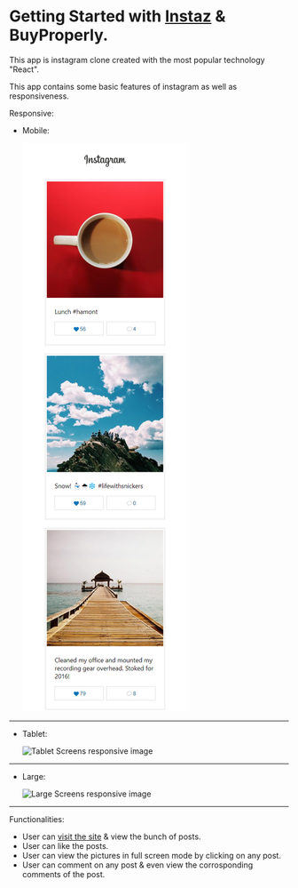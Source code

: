 # Getting Started with [Instaz](https://instaz.vercel.app/) & BuyProperly.

This app is instagram clone created with the most popular technology "React".

This app contains some basic features of instagram as well as responsiveness.

Responsive:

- Mobile:
  
  ![Mobile responsive image](/public/img/mobile.png "Mobile responsive image")
***
- Tablet:
  
  ![Tablet Screens responsive image](/public/img/tablet.png "Tablet Screens responsive image")
***
- Large:
  
  ![Large Screens responsive image](/public/img/large.png "Large Screens responsive image")
***

Functionalities:

- User can [visit the site](https://instaz.vercel.app/) & view the bunch of posts.
- User can like the posts.
- User can view the pictures in full screen mode by clicking on any post.
- User can comment on any post & even view the corrosponding comments of the post.
